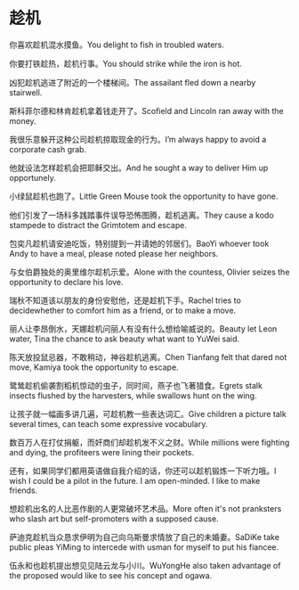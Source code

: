 # 趁机

<p><span class="chinese">你喜欢趁机混水摸鱼。</span><span class="english">You delight to fish in troubled waters.</span></p>

<p><span class="chinese">你要打铁趁热，趁机行事。</span><span class="english">You should strike while the iron is hot.</span></p>

<p><span class="chinese">凶犯趁机逃进了附近的一个楼梯间。</span><span class="english">The assailant fled down a nearby stairwell.</span></p>

<p><span class="chinese">斯科菲尔德和林肯趁机拿着钱走开了。</span><span class="english">Scofield and Lincoln ran away with the money.</span></p>

<p><span class="chinese">我很乐意躲开这种公司趁机掠取现金的行为。</span><span class="english">I’m always happy to avoid a corporate cash grab.</span></p>

<p><span class="chinese">他就设法怎样趁机会把耶稣交出。</span><span class="english">And he sought a way to deliver Him up opportunely.</span></p>

<p><span class="chinese">小绿鼠趁机也跑了。</span><span class="english">Little Green Mouse took the opportunity to have gone.</span></p>

<p><span class="chinese">他们引发了一场科多践踏事件误导恐怖图腾，趁机逃离。</span><span class="english">They cause a kodo stampede to distract the Grimtotem and escape.</span></p>

<p><span class="chinese">包奕凡趁机请安迪吃饭，特别提到一并请她的邻居们。</span><span class="english">BaoYi whoever took Andy to have a meal, please noted please her neighbors.</span></p>

<p><span class="chinese">与女伯爵独处的奥里维尔趁机示爱。</span><span class="english">Alone with the countess, Olivier seizes the opportunity to declare his love.</span></p>

<p><span class="chinese">瑞秋不知道该以朋友的身份安慰他，还是趁机下手。</span><span class="english">Rachel tries to decidewhether to comfort him as a friend, or to make a move.</span></p>

<p><span class="chinese">丽人让李昂倒水，天娜趁机问丽人有没有什么想给喻威说的。</span><span class="english">Beauty let Leon water, Tina the chance to ask beauty what want to YuWei said.</span></p>

<p><span class="chinese">陈天放投鼠忌器，不敢稍动，神谷趁机逃离。</span><span class="english">Chen Tianfang felt that dared not move, Kamiya took the opportunity to escape.</span></p>

<p><span class="chinese">鹭鸶趁机偷袭割稻机惊动的虫子，同时间，燕子也飞著猎食。</span><span class="english">Egrets stalk insects flushed by the harvesters, while swallows hunt on the wing.</span></p>

<p><span class="chinese">让孩子就一幅画多讲几遍，可趁机教一些表达词汇。</span><span class="english">Give children a picture talk several times, can teach some expressive vocabulary.</span></p>

<p><span class="chinese">数百万人在打仗捐躯，而奸商们却趁机发不义之财。</span><span class="english">While millions were fighting and dying, the profiteers were lining their pockets.</span></p>

<p><span class="chinese">还有，如果同学们都用英语做自我介绍的话，你还可以趁机锻炼一下听力哦。</span><span class="english">I wish I could be a pilot in the future. I am open-minded. I like to make friends.</span></p>

<p><span class="chinese">想趁机出名的人比恶作剧的人更常破坏艺术品。</span><span class="english">More often it's not pranksters who slash art but self-promoters with a supposed cause.</span></p>

<p><span class="chinese">萨迪克趁机当众恳求伊明为自己向乌斯曼求情放了自己的未婚妻。</span><span class="english">SaDiKe take public pleas YiMing to intercede with usman for myself to put his fiancee.</span></p>

<p><span class="chinese">伍永和也趁机提出想见见陆云龙与小川。</span><span class="english">WuYongHe also taken advantage of the proposed would like to see his concept and ogawa.</span></p>

